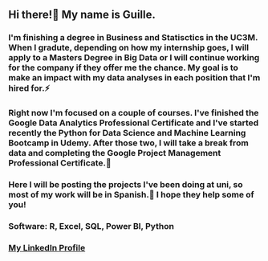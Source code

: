 ## Hi there!👋 My name is Guille.

### I'm finishing a degree in Business and Statisctics in the UC3M. When I gradute, depending on how my internship goes, I will apply to a Masters Degree in Big Data or I will continue working for the company if they offer me the chance. My goal is to make an impact with my data analyses in each position that I'm hired for.⚡

### Right now I'm focused on a couple of courses. I've finished the Google Data Analytics Professional Certificate and I've started recently the Python for Data Science and Machine Learning Bootcamp in Udemy. After those two, I will take a break from data and completing the Google Project Management Professional Certificate.🌱

### Here I will be posting the projects I've been doing at uni, so most of my work will be in Spanish.📕 I hope they help some of you!

### Software: R, Excel, SQL, Power BI, Python

### [My LinkedIn Profile](https://linkedin.com/in/guille-palomo)



